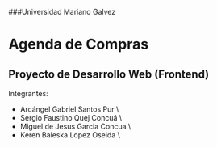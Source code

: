 ###Universidad Mariano Galvez

# Agenda de Compras

## Proyecto de Desarrollo Web (Frontend)

Integrantes:

-  Arcángel Gabriel Santos Pur \
-  Sergio Faustino Quej Concuá \
-  Miguel de Jesus Garcia Concua \
-  Keren Baleska Lopez Oseida \